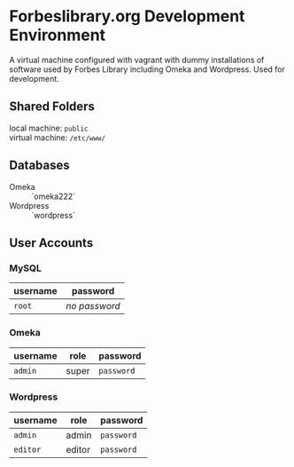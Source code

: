 Forbeslibrary.org Development Environment
===========

A virtual machine configured with vagrant with dummy installations of software used by Forbes Library including Omeka and Wordpress. Used for development.

## Shared Folders

local machine: `public`<br>
virtual machine: `/etc/www/`

## Databases
<dl>
  <dt>Omeka</dt><dd>`omeka222`</dd>
  <dt>Wordpress</dt><dd>`wordpress`</dd>
</dl>

## User Accounts

### MySQL
username | password
---------|----------
`root`   | *no password*

### Omeka
username | role | password
---------|------|----------
`admin`  |super | `password`

### Wordpress
username | role | password
---------|------|----------
`admin`  |admin | `password`
`editor` |editor| `password`
